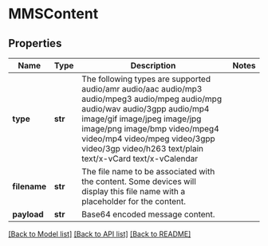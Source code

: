 # MMSContent

## Properties
Name | Type | Description | Notes
------------ | ------------- | ------------- | -------------
**type** | **str** | The following types are supported audio/amr audio/aac audio/mp3 audio/mpeg3 audio/mpeg audio/mpg audio/wav audio/3gpp audio/mp4 image/gif image/jpeg image/jpg image/png image/bmp video/mpeg4 video/mp4 video/mpeg video/3gpp video/3gp video/h263 text/plain text/x-vCard text/x-vCalendar  | 
**filename** | **str** | The file name to be associated with the content. Some devices will display this file name with a placeholder for the content.  | 
**payload** | **str** | Base64 encoded message content.  | 

[[Back to Model list]](../README.md#documentation-for-models) [[Back to API list]](../README.md#documentation-for-api-endpoints) [[Back to README]](../README.md)


